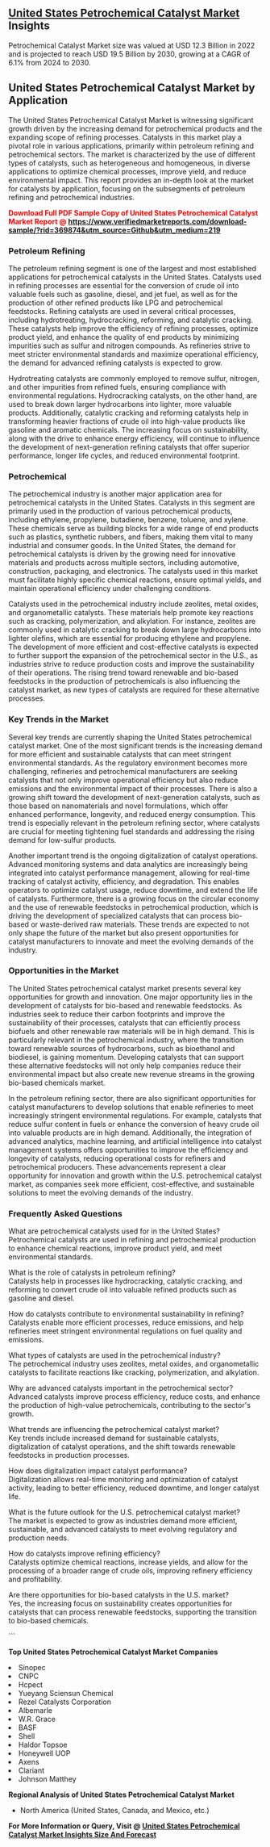 <h2><a href="https://www.verifiedmarketreports.com/download-sample/?rid=369874&amp;utm_source=Github&amp;utm_medium=219" target="_blank">United States Petrochemical Catalyst Market</a> Insights</h2><p>Petrochemical Catalyst Market size was valued at USD 12.3 Billion in 2022 and is projected to reach USD 19.5 Billion by 2030, growing at a CAGR of 6.1% from 2024 to 2030.</p><p> <h2>United States Petrochemical Catalyst Market by Application</h2> <p>The United States Petrochemical Catalyst Market is witnessing significant growth driven by the increasing demand for petrochemical products and the expanding scope of refining processes. Catalysts in this market play a pivotal role in various applications, primarily within petroleum refining and petrochemical sectors. The market is characterized by the use of different types of catalysts, such as heterogeneous and homogeneous, in diverse applications to optimize chemical processes, improve yield, and reduce environmental impact. This report provides an in-depth look at the market for catalysts by application, focusing on the subsegments of petroleum refining and petrochemical industries. </p> <p><strong><p><span class=""><span style="color: #ff0000;"><strong>Download Full PDF Sample Copy of United States Petrochemical Catalyst Market Report</strong> @ </span><a href="https://www.verifiedmarketreports.com/download-sample/?rid=369874&amp;utm_source=Github&amp;utm_medium=219" target="_blank">https://www.verifiedmarketreports.com/download-sample/?rid=369874&amp;utm_source=Github&amp;utm_medium=219</a></span></p></strong></p> <h3>Petroleum Refining</h3> <p>The petroleum refining segment is one of the largest and most established applications for petrochemical catalysts in the United States. Catalysts used in refining processes are essential for the conversion of crude oil into valuable fuels such as gasoline, diesel, and jet fuel, as well as for the production of other refined products like LPG and petrochemical feedstocks. Refining catalysts are used in several critical processes, including hydrotreating, hydrocracking, reforming, and catalytic cracking. These catalysts help improve the efficiency of refining processes, optimize product yield, and enhance the quality of end products by minimizing impurities such as sulfur and nitrogen compounds. As refineries strive to meet stricter environmental standards and maximize operational efficiency, the demand for advanced refining catalysts is expected to grow. <p>Hydrotreating catalysts are commonly employed to remove sulfur, nitrogen, and other impurities from refined fuels, ensuring compliance with environmental regulations. Hydrocracking catalysts, on the other hand, are used to break down larger hydrocarbons into lighter, more valuable products. Additionally, catalytic cracking and reforming catalysts help in transforming heavier fractions of crude oil into high-value products like gasoline and aromatic chemicals. The increasing focus on sustainability, along with the drive to enhance energy efficiency, will continue to influence the development of next-generation refining catalysts that offer superior performance, longer life cycles, and reduced environmental footprint.</p> <h3>Petrochemical</h3> <p>The petrochemical industry is another major application area for petrochemical catalysts in the United States. Catalysts in this segment are primarily used in the production of various petrochemical products, including ethylene, propylene, butadiene, benzene, toluene, and xylene. These chemicals serve as building blocks for a wide range of end products such as plastics, synthetic rubbers, and fibers, making them vital to many industrial and consumer goods. In the United States, the demand for petrochemical catalysts is driven by the growing need for innovative materials and products across multiple sectors, including automotive, construction, packaging, and electronics. The catalysts used in this market must facilitate highly specific chemical reactions, ensure optimal yields, and maintain operational efficiency under challenging conditions. <p>Catalysts used in the petrochemical industry include zeolites, metal oxides, and organometallic catalysts. These materials help promote key reactions such as cracking, polymerization, and alkylation. For instance, zeolites are commonly used in catalytic cracking to break down large hydrocarbons into lighter olefins, which are essential for producing ethylene and propylene. The development of more efficient and cost-effective catalysts is expected to further support the expansion of the petrochemical sector in the U.S., as industries strive to reduce production costs and improve the sustainability of their operations. The rising trend toward renewable and bio-based feedstocks in the production of petrochemicals is also influencing the catalyst market, as new types of catalysts are required for these alternative processes.</p> <h3>Key Trends in the Market</h3> <p>Several key trends are currently shaping the United States petrochemical catalyst market. One of the most significant trends is the increasing demand for more efficient and sustainable catalysts that can meet stringent environmental standards. As the regulatory environment becomes more challenging, refineries and petrochemical manufacturers are seeking catalysts that not only improve operational efficiency but also reduce emissions and the environmental impact of their processes. There is also a growing shift toward the development of next-generation catalysts, such as those based on nanomaterials and novel formulations, which offer enhanced performance, longevity, and reduced energy consumption. This trend is especially relevant in the petroleum refining sector, where catalysts are crucial for meeting tightening fuel standards and addressing the rising demand for low-sulfur products. <p>Another important trend is the ongoing digitalization of catalyst operations. Advanced monitoring systems and data analytics are increasingly being integrated into catalyst performance management, allowing for real-time tracking of catalyst activity, efficiency, and degradation. This enables operators to optimize catalyst usage, reduce downtime, and extend the life of catalysts. Furthermore, there is a growing focus on the circular economy and the use of renewable feedstocks in petrochemical production, which is driving the development of specialized catalysts that can process bio-based or waste-derived raw materials. These trends are expected to not only shape the future of the market but also present opportunities for catalyst manufacturers to innovate and meet the evolving demands of the industry.</p> <h3>Opportunities in the Market</h3> <p>The United States petrochemical catalyst market presents several key opportunities for growth and innovation. One major opportunity lies in the development of catalysts for bio-based and renewable feedstocks. As industries seek to reduce their carbon footprints and improve the sustainability of their processes, catalysts that can efficiently process biofuels and other renewable raw materials will be in high demand. This is particularly relevant in the petrochemical industry, where the transition toward renewable sources of hydrocarbons, such as bioethanol and biodiesel, is gaining momentum. Developing catalysts that can support these alternative feedstocks will not only help companies reduce their environmental impact but also create new revenue streams in the growing bio-based chemicals market. <p>In the petroleum refining sector, there are also significant opportunities for catalyst manufacturers to develop solutions that enable refineries to meet increasingly stringent environmental regulations. For example, catalysts that reduce sulfur content in fuels or enhance the conversion of heavy crude oil into valuable products are in high demand. Additionally, the integration of advanced analytics, machine learning, and artificial intelligence into catalyst management systems offers opportunities to improve the efficiency and longevity of catalysts, reducing operational costs for refiners and petrochemical producers. These advancements represent a clear opportunity for innovation and growth within the U.S. petrochemical catalyst market, as companies seek more efficient, cost-effective, and sustainable solutions to meet the evolving demands of the industry.</p> <h3>Frequently Asked Questions</h3> <p>What are petrochemical catalysts used for in the United States? <br>Petrochemical catalysts are used in refining and petrochemical production to enhance chemical reactions, improve product yield, and meet environmental standards.</p> <p>What is the role of catalysts in petroleum refining? <br>Catalysts help in processes like hydrocracking, catalytic cracking, and reforming to convert crude oil into valuable refined products such as gasoline and diesel.</p> <p>How do catalysts contribute to environmental sustainability in refining? <br>Catalysts enable more efficient processes, reduce emissions, and help refineries meet stringent environmental regulations on fuel quality and emissions.</p> <p>What types of catalysts are used in the petrochemical industry? <br>The petrochemical industry uses zeolites, metal oxides, and organometallic catalysts to facilitate reactions like cracking, polymerization, and alkylation.</p> <p>Why are advanced catalysts important in the petrochemical sector? <br>Advanced catalysts improve process efficiency, reduce costs, and enhance the production of high-value petrochemicals, contributing to the sector's growth.</p> <p>What trends are influencing the petrochemical catalyst market? <br>Key trends include increased demand for sustainable catalysts, digitalization of catalyst operations, and the shift towards renewable feedstocks in production processes.</p> <p>How does digitalization impact catalyst performance? <br>Digitalization allows real-time monitoring and optimization of catalyst activity, leading to better efficiency, reduced downtime, and longer catalyst life.</p> <p>What is the future outlook for the U.S. petrochemical catalyst market? <br>The market is expected to grow as industries demand more efficient, sustainable, and advanced catalysts to meet evolving regulatory and production needs.</p> <p>How do catalysts improve refining efficiency? <br>Catalysts optimize chemical reactions, increase yields, and allow for the processing of a broader range of crude oils, improving refinery efficiency and profitability.</p> <p>Are there opportunities for bio-based catalysts in the U.S. market? <br>Yes, the increasing focus on sustainability creates opportunities for catalysts that can process renewable feedstocks, supporting the transition to bio-based chemicals.</p> ```</p><p><strong>Top United States Petrochemical Catalyst Market Companies</strong></p><div data-test-id=""><p><li>Sinopec</li><li> CNPC</li><li> Hcpect</li><li> Yueyang Sciensun Chemical</li><li> Rezel Catalysts Corporation</li><li> Albemarle</li><li> W.R. Grace</li><li> BASF</li><li> Shell</li><li> Haldor Topsoe</li><li> Honeywell UOP</li><li> Axens</li><li> Clariant</li><li> Johnson Matthey</li></p><div><strong>Regional Analysis of&nbsp;United States Petrochemical Catalyst Market</strong></div><ul><li dir="ltr"><p dir="ltr">North America&nbsp;(United States, Canada, and Mexico, etc.)</p></li></ul><p><strong>For More Information or Query, Visit @&nbsp;</strong><strong><a href="https://www.verifiedmarketreports.com/product/petrochemical-catalyst-market/?utm_source=Github&amp;utm_medium=219" target="_blank">United States Petrochemical Catalyst Market Insights Size And Forecast</a></strong></p></div>
